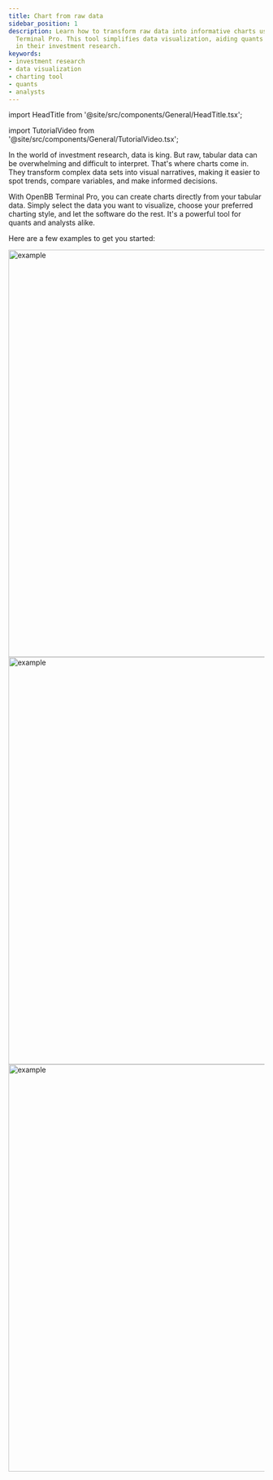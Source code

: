 ```yaml
---
title: Chart from raw data
sidebar_position: 1
description: Learn how to transform raw data into informative charts using OpenBB
  Terminal Pro. This tool simplifies data visualization, aiding quants and analysts
  in their investment research.
keywords:
- investment research
- data visualization
- charting tool
- quants
- analysts
---
```


import HeadTitle from '@site/src/components/General/HeadTitle.tsx';

<HeadTitle title="Chart from raw data | OpenBB Terminal Pro Docs" />

import TutorialVideo from '@site/src/components/General/TutorialVideo.tsx';

<TutorialVideo
  youtubeLink="https://www.youtube.com/embed/4jV_FUb5tVU?si=Ic4VNdm8rsbketD1"
  videoLegend="Short introduction to chart from raw data"
/>

In the world of investment research, data is king. But raw, tabular data can be overwhelming and difficult to interpret. That's where charts come in. They transform complex data sets into visual narratives, making it easier to spot trends, compare variables, and make informed decisions.

With OpenBB Terminal Pro, you can create charts directly from your tabular data. Simply select the data you want to visualize, choose your preferred charting style, and let the software do the rest. It's a powerful tool for quants and analysts alike.

Here are a few examples to get you started:

<img className="pro-border-gradient" width="800" alt="example" src="https://github.com/OpenBB-finance/OpenBBTerminal/assets/25267873/1f521b0e-28c1-4126-bd13-658262745fc8" />

<img className="pro-border-gradient" width="800" alt="example" src="https://github.com/OpenBB-finance/OpenBBTerminal/assets/25267873/4829a4a0-5186-40f9-bcee-86e1a373d3c8" />

<img className="pro-border-gradient" width="800" alt="example" src="https://github.com/OpenBB-finance/OpenBBTerminal/assets/25267873/5f02d6e8-6344-4dc2-8950-b925b5eba04f" />
